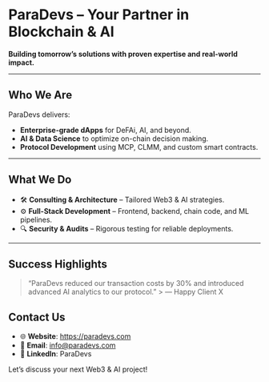 # ParaDevs – Your Partner in Blockchain & AI  
**Building tomorrow’s solutions with proven expertise and real-world impact.**

---

## Who We Are
ParaDevs delivers:
- **Enterprise-grade dApps** for DeFAi, AI, and beyond.  
- **AI & Data Science** to optimize on-chain decision making.  
- **Protocol Development** using MCP, CLMM, and custom smart contracts.

---

## What We Do
- 🛠 **Consulting & Architecture** – Tailored Web3 & AI strategies.  
- ⚙️ **Full-Stack Development** – Frontend, backend, chain code, and ML pipelines.  
- 🔍 **Security & Audits** – Rigorous testing for reliable deployments.

---

## Success Highlights
> “ParaDevs reduced our transaction costs by 30% and introduced advanced AI analytics to our protocol.”  > — Happy Client X

## Contact Us
- 🌐 **Website**: https://paradevs.com  
- 📩 **Email**: info@paradevs.com  
- 🔗 **LinkedIn**: ParaDevs  

Let’s discuss your next Web3 & AI project!
